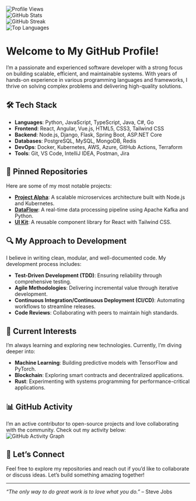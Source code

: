 ![Profile Views](https://komarev.com/ghpvc/?username=reichertlavada1992&color=blue)  
![GitHub Stats](https://github-readme-stats.vercel.app/api?username=reichertlavada1992&show_icons=true&theme=radical)  
![GitHub Streak](https://github-readme-streak-stats.herokuapp.com/?user=reichertlavada1992&theme=radical)  
![Top Languages](https://github-readme-stats.vercel.app/api/top-langs/?username=reichertlavada1992&layout=compact&theme=radical)  

# Welcome to My GitHub Profile!  

I’m a passionate and experienced software developer with a strong focus on building scalable, efficient, and maintainable systems. With years of hands-on experience in various programming languages and frameworks, I thrive on solving complex problems and delivering high-quality solutions.  

## 🛠️ Tech Stack  
- **Languages**: Python, JavaScript, TypeScript, Java, C#, Go  
- **Frontend**: React, Angular, Vue.js, HTML5, CSS3, Tailwind CSS  
- **Backend**: Node.js, Django, Flask, Spring Boot, ASP.NET Core  
- **Databases**: PostgreSQL, MySQL, MongoDB, Redis  
- **DevOps**: Docker, Kubernetes, AWS, Azure, GitHub Actions, Terraform  
- **Tools**: Git, VS Code, IntelliJ IDEA, Postman, Jira  

## 🚀 Pinned Repositories  
Here are some of my most notable projects:  
- **[Project Alpha](https://github.com/reichertlavada1992/project-alpha)**: A scalable microservices architecture built with Node.js and Kubernetes.  
- **[DataFlow](https://github.com/reichertlavada1992/dataflow)**: A real-time data processing pipeline using Apache Kafka and Python.  
- **[UI Kit](https://github.com/reichertlavada1992/ui-kit)**: A reusable component library for React with Tailwind CSS.  

## 🔍 My Approach to Development  
I believe in writing clean, modular, and well-documented code. My development process includes:  
- **Test-Driven Development (TDD)**: Ensuring reliability through comprehensive testing.  
- **Agile Methodologies**: Delivering incremental value through iterative development.  
- **Continuous Integration/Continuous Deployment (CI/CD)**: Automating workflows to streamline releases.  
- **Code Reviews**: Collaborating with peers to maintain high standards.  

## 🌱 Current Interests  
I’m always learning and exploring new technologies. Currently, I’m diving deeper into:  
- **Machine Learning**: Building predictive models with TensorFlow and PyTorch.  
- **Blockchain**: Exploring smart contracts and decentralized applications.  
- **Rust**: Experimenting with systems programming for performance-critical applications.  

## 📊 GitHub Activity  
I’m an active contributor to open-source projects and love collaborating with the community. Check out my activity below:  
![GitHub Activity Graph](https://activity-graph.herokuapp.com/graph?username=reichertlavada1992&theme=react-dark)  

## 🤝 Let’s Connect  
Feel free to explore my repositories and reach out if you’d like to collaborate or discuss ideas. Let’s build something amazing together!  

---  
*“The only way to do great work is to love what you do.”* – Steve Jobs

